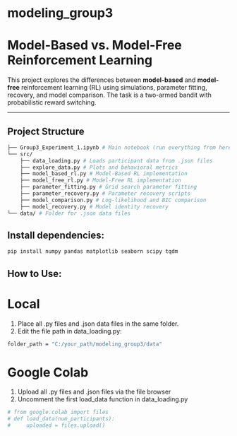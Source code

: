 # modeling_group3
# Model-Based vs. Model-Free Reinforcement Learning

This project explores the differences between **model-based** and **model-free** reinforcement learning (RL) using simulations, parameter fitting, recovery, and model comparison. The task is a two-armed bandit with probabilistic reward switching.

---

## Project Structure
```bash
├── Group3_Experiment_1.ipynb # Main notebook (run everything from here) 
└── src/
    ├── data_loading.py # Loads participant data from .json files 
    ├── explore_data.py # Plots and behavioral metrics 
    ├── model_based_rl.py # Model-Based RL implementation 
    ├── model_free_rl.py # Model-Free RL implementation
    ├── parameter_fitting.py # Grid search parameter fitting 
    ├── parameter_recovery.py # Parameter recovery scripts
    ├── model_comparison.py # Log-likelihood and BIC comparison 
    ├── model_recovery.py # Model identity recovery 
└── data/ # Folder for .json data files
```

## Install dependencies:
```bash
pip install numpy pandas matplotlib seaborn scipy tqdm
```

## How to Use: 
# Local
1. Place all .py files and .json data files in the same folder.
2. Edit the file path in data_loading.py:
```bash
folder_path = "C:/your_path/modeling_group3/data"
```

# Google Colab
1. Upload all .py files and .json files via the file browser
2. Uncomment the first load_data function in data_loading.py

```bash
# from google.colab import files
# def load_data(num_participants): 
#     uploaded = files.upload()
```
